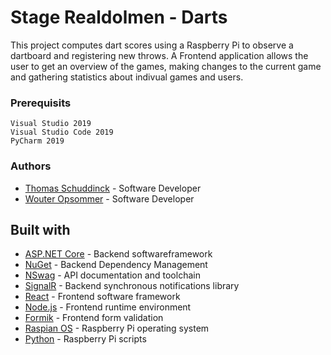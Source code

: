 # Stage Realdolmen - Darts

This project computes dart scores using a Raspberry Pi to observe a dartboard and registering new throws. A Frontend application allows the user to get an overview of the games, making changes to the current game and gathering statistics about indivual games and users.

### Prerequisits

```
Visual Studio 2019
Visual Studio Code 2019
PyCharm 2019
```

### Authors
* [Thomas Schuddinck](https://github.com/Thomas-Schuddinck) - Software Developer
* [Wouter Opsommer](https://github.com/wouteropsommer) - Software Developer

## Built with

* [ASP.NET Core](https://dotnet.microsoft.com/apps/aspnet) - Backend softwareframework
* [NuGet](https://nuget.org) - Backend Dependency Management
* [NSwag](https://www.nuget.org/packages/NSwag.AspNetCore/) - API documentation and toolchain
* [SignalR](https://docs.microsoft.com/en-us/aspnet/core/signalr/introduction?view=aspnetcore-3.1) - Backend synchronous notifications library
* [React](https://reactjs.org/) - Frontend software framework
* [Node.js](https://nodejs.org/en/) - Frontend runtime environment
* [Formik](https://jaredpalmer.com/formik/) - Frontend form validation
* [Raspian OS](https://www.raspberrypi.org/downloads/raspbian/) - Raspberry Pi operating system
* [Python](https://www.python.org/) - Raspberry Pi scripts


